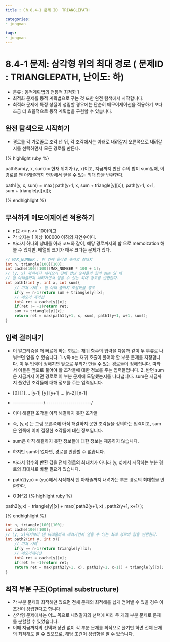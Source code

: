 ```yaml
---
title : Ch.8.4-1 문제 ID  TRIANGLEPATH

categories:
- jongman

tags:
- jongman
---
```


# 8.4-1 문제: 삼각형 위의 최대 경로 ( 문제ID : TRIANGLEPATH, 난이도: 하)
[algo]: <https://algospot.com/judge/problem/read/TRIANGLEPATH>

- 분류 : 동적계획법의 전통적 최적화 1
- 최적화 문제를 동적 계획법으로 푸는 것 또한 완전 탐색에서 시작합니다.
- 최적화 문제에 특정 성질이 성립할 경우에는 단순히 메모이제이션을 적용하기 보다 조금 더 효율적으로
  동적 계획법을 구현할 수 있습니다.

## 완전 탐색으로 시작하기

- 경로를 각 가로줄로 조각 낸 뒤, 각 조각에서는 아래로 내려갈지 오른쪽으로 내려갈지를 선택하면서 모든
  경로를 만든다.


{% highlight ruby %}

pathSum(y, x, sum) = 현재 위치가 (y, x)이고, 지금까지 만난 수의 합이 sum일때, 이 경로를 맨
아래줄까지 연장해서 얻을 수 있는 최대 합을 반환한다.

path1(y, x, sum) = max( path(y+1, x, sum + triangle[y][x]), path(y+1, x+1, sum + triangle[y][x]));

{% endhighlight %}

## 무식하게 메모이제이션 적용하기

- n(2 <= n <= 100)이고
- 각 숫자는 1 이상 100000 이하의 자연수이다.
- 따라서 하나의 상태를 아래 코드와 같이, 해당 경로까지의 합 으로 memoization 해볼 수 있지만,
  배열의 크기가 매우 크다는 문제가 있다. 
 
```cpp
// MAX_NUMBER : 한 칸에 들어갈 숫자의 최대치
int n, triangle[100][100];
int cache[100][100][MAX_NUMBER * 100 + 1];
// (y, x) 위치까지 내려오기 전에 만난 숫자들의 합이 sum 일 때
// 맨 아래줄까지 내려가면서 얻을 수 있는 최대 경로를 반환한다.
int path1(int y, int x, int sum){
    // 기저 사례 : 맨 아래 줄까지 도달했을 경우
    if(y == n-1)return sum + triangle[y][x];
    // 메모이 제이션
    int& ret = cache[y][x];
    if(ret != -1)return ret;
    sum += triangle[y][x];
    return ret = max(path1(y+1, x, sum), path1(y+1, x+1, sum));
}

```

## 입력 걸러내기
- 이 알고리즘을 더 빠르게 하는 힌트는 재귀 함수의 입력을 다음과 같이 두 부류로 나눠보면 얻을 수
  있습니다.
        1. y와  x는 재귀 호출이 풀어야 할 부분 문제를 지정합니다. 이 두 입력이 정해지면 앞으로
           우리가 만들 수 있는 경로들이 정해집니다. 따라서 이들은 앞으로 풀어야 할 조각들에 대한
           정보를 주는 입력들입니다.
        2. 반면 sum은 지금까지 어떤 경로로 이 부분 문제에 도달했는지를 나타냅니다. sum은 지금까지
           풀었던 조각들에 대해 정보를 주는 입력입니다.
- [0] [1] ... [y-1] [y] [y+1] ... [n-2] [n-1]
- \---------------/ \----------------------/
- 이미 해결한 조각들 아직 해결하지 못한 조각들

- 즉, (y,x) 는 그림 오른쪽에 아직 해결하지 못한 조각들을 정의하는 입력이고, sum은 왼쪽에 이미 결정한
  조각들에 대한 정보입니다.
- sum은 아직 해결하지 못한 정보들에 대한 정보는 제공하지 않습니다.
- 하지만 sum이 없다면, 경로를 반환할 수 없습니다.
- 따라서 함수의 반환 값을 전체 경로의 최대치가 아니라 (y, x)에서 시작하는 부분 경로의 최대치로 바꿀
  필요가 있습니다.

- path2(y,x) = (y,x)에서 시작해서 맨 아래줄까지 내려가는 부분 경로의 최대합을 반환한다.
- O(N^2)
{% highlight ruby %}

path2(y,x) = triangle[y][x] + max( path2(y+1, x) , path2(y+1, x+1) );

{% endhighlight %}


```cpp
int n, triangle[100][100];
int cache[100][100];
// (y, x)위치부터 맨 아래줄까지 내려가면서 얻을 수 있는 최대 경로의 합을 반환한다.
int path2(int y, int x){
    // 기저 사례
    if(y == n-1)return triangle[y][x];
    // 메모이제이션
    int& ret = cache[y][x];
    if(ret != -1)return ret;
    return ret = max(path2(y+1, x), path2(y+1, x+1)) + triangle[y][x];
}
```

## 최적 부분 구조(Optimal substructure)
- 각 부분 문제의 최적해만 있으면 전체 문제의 최적해를 쉽게 얻어낼 수 있을 경우 이 조건이 성립한다고
 합니다
- 삼각형 문제에서는 어느 쪽으로 내려갈지의 선택에 따라 두 개의 부분 문제로 문제를 분할할 수
  있었습니다.
- 이때 지금까지의 선택과 상관 없이 각 부분 문제를 최적으로 풀기만 하면 전체 문제의 최적해도 알 수
  있으므로, 해당 조건이 성립함을 알 수 있습니다.
